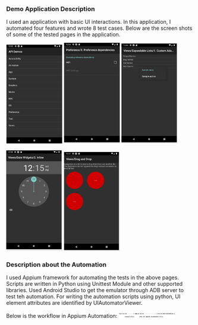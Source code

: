 ### Demo Application Description

I used an application with basic UI interactions. In this application, I automated four features and wrote 8 test cases. Below are the screen shots of some of the tested pages in the application.

<img src="https://github.com/Hemalatah/android_automation_test/blob/master/Screen_shots/Home%20Page.png" width="30%">  <img src="https://github.com/Hemalatah/android_automation_test/blob/master/Screen_shots/WiFi_Settings_tests.png" width="30%"> <img src="https://github.com/Hemalatah/android_automation_test/blob/master/Screen_shots/Long_Press_test.png" width="30%">  

<img src="https://github.com/Hemalatah/android_automation_test/blob/master/Screen_shots/Slider_test.png" width="30%">  <img src="https://github.com/Hemalatah/android_automation_test/blob/master/Screen_shots/Drag_And_Drop_test.png" width="30%">  


### Description about the Automation

I used Appium framework for automating the tests in the above pages. Scripts are written in Python using Unittest Module and other supported libraries. Used Android Studio to get the emulator through ADB server to test teh automation. For writing the automation scripts using python, UI element attributes are identified by UIAutomatorViewer.

Below is the workflow in Appium Automation:
<img src="https://github.com/Hemalatah/android_automation_test/blob/master/Screen_shots/Appium%20Workflow.png" width="30%">
